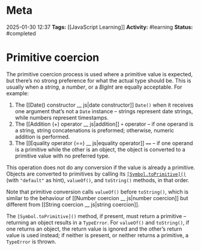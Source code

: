 # Meta
2025-01-30 12:37
**Tags:** [[JavaScript Learning]]
**Activity:** #learning 
**Status:** #completed 

# Primitive coercion
The primitive coercion process is used where a primitive value is expected, but there’s no strong preference for what the actual type should be. This is usually when a *string*, a *number*, or a *BigInt* are equally acceptable. For example:

1. The [[Date() constructor __ js|date constructor]] `Date()` when it receives one argument that’s not a `Date` instance – strings represent date strings, while numbers represent timestamps.
2. The [[Addition (+) operator __ js|addition]] `+` operator – if one operand is a string, string concatenations is preformed; otherwise, numeric addition is performed.
4. The [[Equality operator (==) __ js|equality operator]] `==` – if one operand is a primitive while the other is an object, the object is converted to a primitive value with no preferred type.

This operation does not do any conversion if the value is already a primitive. Objects are converted to primitives by calling its [`[Symbol.toPrimitive]()`]([Symbol.toPrimitive]()) (with `"default"` as hint), `valueOf()`, and `toString()` methods, in that order.

Note that primitive conversion calls `valueOf()` before `toString()`, which is similar to the behaviour of [[Number coercion __ js|number coercion]] but different from [[String coercion __ js|string coercion]].

The `[Symbol.toPrimitive]()` method, if present, must return a primitive – returning an object results in a `TypeError`. For `valueOf()` and `toString()`, if one returns an object, the return value is ignored and the other’s return value is used instead; if neither is present, or neither returns a primitive, a `TypeError` is thrown.